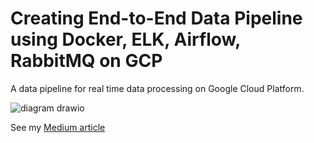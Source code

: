 # Creating End-to-End Data Pipeline using Docker, ELK, Airflow, RabbitMQ on GCP
A data pipeline for real time data processing on Google Cloud Platform.

![diagram drawio](https://user-images.githubusercontent.com/44198617/193458893-4360f502-46c0-4e34-8b13-b6abb59a688b.png)


See my [Medium article](https://medium.com/@koraycaglar/creating-end-to-end-ai-data-product-image-processing-app-with-mlops-by-using-docker-elk-airflow-15336ade44f9)

